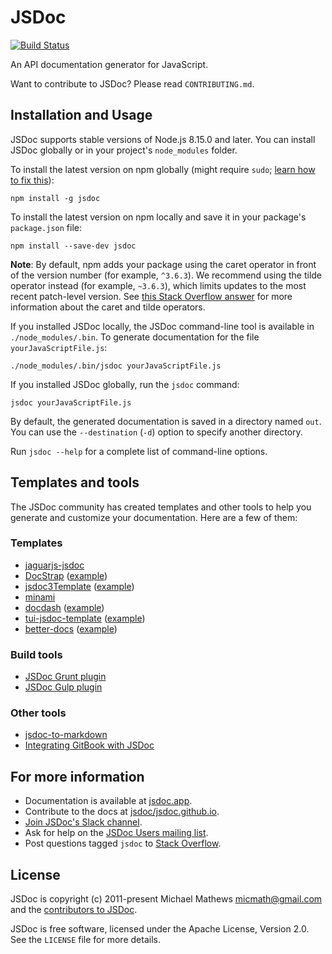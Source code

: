 # JSDoc

[![Build Status](https://travis-ci.org/jsdoc/jsdoc.svg?branch=master)](http://travis-ci.org/jsdoc/jsdoc)

An API documentation generator for JavaScript.

Want to contribute to JSDoc? Please read `CONTRIBUTING.md`.

Installation and Usage
----------------------

JSDoc supports stable versions of Node.js 8.15.0 and later. You can install
JSDoc globally or in your project's `node_modules` folder.

To install the latest version on npm globally (might require `sudo`;
[learn how to fix this](https://docs.npmjs.com/resolving-eacces-permissions-errors-when-installing-packages-globally)):

    npm install -g jsdoc

To install the latest version on npm locally and save it in your package's
`package.json` file:

    npm install --save-dev jsdoc

**Note**: By default, npm adds your package using the caret operator in front of
the version number (for example, `^3.6.3`). We recommend using the tilde
operator instead (for example, `~3.6.3`), which limits updates to the most
recent patch-level version. See
[this Stack Overflow answer](https://stackoverflow.com/questions/22343224) for
more information about the caret and tilde operators.

If you installed JSDoc locally, the JSDoc command-line tool is available in
`./node_modules/.bin`. To generate documentation for the file
`yourJavaScriptFile.js`:

    ./node_modules/.bin/jsdoc yourJavaScriptFile.js

If you installed JSDoc globally, run the `jsdoc` command:

    jsdoc yourJavaScriptFile.js

By default, the generated documentation is saved in a directory named `out`. You
can use the `--destination` (`-d`) option to specify another directory.

Run `jsdoc --help` for a complete list of command-line options.

## Templates and tools

The JSDoc community has created templates and other tools to help you generate
and customize your documentation. Here are a few of them:

### Templates

+ [jaguarjs-jsdoc](https://github.com/davidshimjs/jaguarjs-jsdoc)
+ [DocStrap](https://github.com/docstrap/docstrap)
([example](https://docstrap.github.io/docstrap))
+ [jsdoc3Template](https://github.com/DBCDK/jsdoc3Template)
  ([example](https://github.com/danyg/jsdoc3Template/wiki#wiki-screenshots))
+ [minami](https://github.com/Nijikokun/minami)
+ [docdash](https://github.com/clenemt/docdash)
([example](https://clenemt.github.io/docdash/))
+ [tui-jsdoc-template](https://github.com/nhnent/tui.jsdoc-template)
([example](https://nhnent.github.io/tui.jsdoc-template/latest/))
+ [better-docs](https://github.com/SoftwareBrothers/better-docs)
([example](https://softwarebrothers.github.io/admin-bro-dev/index.html))

### Build tools

+ [JSDoc Grunt plugin](https://github.com/krampstudio/grunt-jsdoc)
+ [JSDoc Gulp plugin](https://github.com/mlucool/gulp-jsdoc3)

### Other tools

+ [jsdoc-to-markdown](https://github.com/jsdoc2md/jsdoc-to-markdown)
+ [Integrating GitBook with
JSDoc](https://medium.com/@kevinast/integrate-gitbook-jsdoc-974be8df6fb3)

## For more information

+ Documentation is available at [jsdoc.app](https://jsdoc.app/).
+ Contribute to the docs at
[jsdoc/jsdoc.github.io](https://github.com/jsdoc/jsdoc.github.io).
+ [Join JSDoc's Slack channel](https://jsdoc-slack.appspot.com/).
+ Ask for help on the
[JSDoc Users mailing list](https://groups.google.com/group/jsdoc-users).
+ Post questions tagged `jsdoc` to
[Stack Overflow](https://stackoverflow.com/questions/tagged/jsdoc).

## License

JSDoc is copyright (c) 2011-present Michael Mathews <micmath@gmail.com> and
the [contributors to JSDoc](https://github.com/jsdoc/jsdoc/graphs/contributors).

JSDoc is free software, licensed under the Apache License, Version 2.0. See the
`LICENSE` file for more details.

